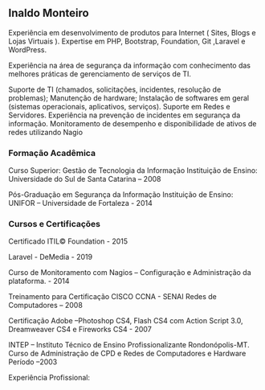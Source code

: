 ## Inaldo Monteiro

Experiência em desenvolvimento de produtos para Internet ( Sites, Blogs e Lojas Virtuais ). 
Expertise em PHP, Bootstrap, Foundation, Git ,Laravel e WordPress.

Experiência na área de segurança da informação com conhecimento das melhores práticas de gerenciamento de serviços de TI.

Suporte de TI (chamados, solicitações, incidentes, resolução de problemas); Manutenção de hardware; Instalação de softwares em geral (sistemas operacionais, aplicativos, serviços). Suporte em Redes e Servidores. Experiência na prevenção de incidentes em segurança da informação. Monitoramento de desempenho e disponibilidade de ativos de redes utilizando Nagio


### Formação Acadêmica

Curso Superior: Gestão de Tecnologia da Informação 
Instituição de Ensino: Universidade do Sul de Santa Catarina – 2008

Pós-Graduação em Segurança da Informação
Instituição de Ensino: UNIFOR – Universidade de Fortaleza - 2014


### Cursos e Certificações

Certificado ITIL© Foundation - 2015

Laravel - DeMedia - 2019

Curso de Monitoramento com Nagios – Configuração e Administração da plataforma. - 2014

Treinamento para Certificação CISCO CCNA - SENAI
Redes de Computadores – 2008

Certificação Adobe –Photoshop CS4,  Flash CS4 com Action Script 3.0, Dreamweaver CS4 e Fireworks CS4 - 2007


INTEP – Instituto Técnico de Ensino Profissionalizante Rondonópolis-MT. 
Curso de Administração de CPD e Redes de Computadores e Hardware
Período –2003

Experiência Profissional:


